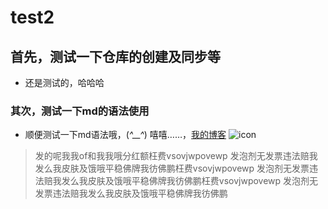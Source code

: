 # test2
## 首先，测试一下仓库的创建及同步等
* 还是测试的，哈哈哈

### 其次，测试一下md的语法使用
* 顺便测试一下md语法哦，(*^__^*) 嘻嘻……，[我的博客](http://baidu.com)
![icon](http://mouapp.com/Mou_128.png)

> 发的呢我我of和我我哦分红额枉费vsovjwpovewp 发泡剂无发票违法赔我发么我皮肤及饿哦平稳佛牌我彷佛鹏枉费vsovjwpovewp 发泡剂无发票违法赔我发么我皮肤及饿哦平稳佛牌我彷佛鹏枉费vsovjwpovewp 发泡剂无发票违法赔我发么我皮肤及饿哦平稳佛牌我彷佛鹏
